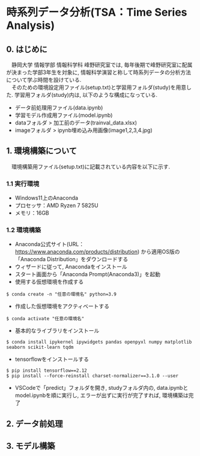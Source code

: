 # 時系列データ分析(TSA：Time Series Analysis)
## 0. はじめに
　静岡大学 情報学部 情報科学科 峰野研究室では, 毎年後期で峰野研究室に配属が決まった学部3年生を対象に, 情報科学演習と称して時系列データの分析方法について学ぶ時間を設けている.   
　そのための環境設定用ファイル(setup.txt)と学習用フォルダ(study)を用意した. 
 学習用フォルダ(study)内は, 以下のような構成になっている.  
- データ前処理用ファイル(data.ipynb)
- 学習モデル作成用ファイル(model.ipynb)
- dataフォルダ > 加工前のデータ(trainval_data.xlsx)
- imageフォルダ > ipynb埋め込み用画像(image1,2,3,4.jpg)
## 1. 環境構築について
　環境構築用ファイル(setup.txt)に記載されている内容を以下に示す.  
### 1.1 実行環境
- Windows11上のAnaconda  
- プロセッサ：AMD Ryzen 7 5825U  
- メモリ：16GB  
### 1.2 環境構築
- Anaconda公式サイト(URL：https://www.anaconda.com/products/distribution) から適用OS版の「Anaconda Distribution」をダウンロードする  
- ウィザードに従って, Anacondaをインストール  
- スタート画面から「Anaconda Prompt(Anaconda3)」を起動    
- 使用する仮想環境を作成する  
```
$ conda create -n "任意の環境名" python=3.9
```  
- 作成した仮想環境をアクティベートする  
```
$ conda activate "任意の環境名"
```  
- 基本的なライブラリをインストール  
```
$ conda install ipykernel ipywidgets pandas openpyxl numpy matplotlib seaborn scikit-learn tqdm
```  
- tensorflowをインストールする  
```
$ pip install tensorflow==2.12
$ pip install --force-reinstall charset-normalizer==3.1.0 --user
```    
- VSCodeで「predict」フォルダを開き, studyフォルダ内の, data.ipynbとmodel.ipynbを順に実行し, エラーが出ずに実行が完了すれば, 環境構築は完了   
## 2. データ前処理
## 3. モデル構築
